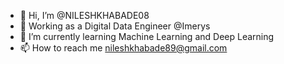 - 👋 Hi, I’m @NILESHKHABADE08
- 👀 Working as a Digital Data Engineer @Imerys
- 🌱 I’m currently learning Machine Learning and Deep Learning  
- 📫 How to reach me nileshkhabade89@gmail.com

<!---
NILESHKHABADE08/NILESHKHABADE08 is a ✨ special ✨ repository because its `README.md` (this file) appears on your GitHub profile.
You can click the Preview link to take a look at your changes.
--->
